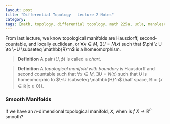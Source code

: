 ```yaml
---
layout: post
title: "Differential Topology   Lecture 2 Notes"
category: 
tags: [math, topology, differential topology, math 225a, ucla, manolescu]
---
```


From last lecture, we know topological manifolds are Hausdorff,
second-countable, and locally euclidean, or $\forall x \in M$, $\exists
U = N(x)$ such that $\phi \: U \to \~U \subseteq \mathbb{R}^n$ is a
homeomorphism.

> **Definition** A pair $(U, \phi)$ is called a *chart*.

> **Definition** A *topological manifold with boundary* is Hausdorff and
> second countable such that $\forall x \in M$, $\exists U = N(x)$ such
> that $U$ is homeomorphic to $\~U \subseteq \mathbb{H}^n$ (half space,
> $\mathbb{H} = \{ x \in \mathbb{R} | x \ge 0 \}$).

### Smooth Manifolds

If we have an $n$-dimensional topological manifold, $X$, when is $f\: X
\to \mathbb{R}^n$ smooth?
